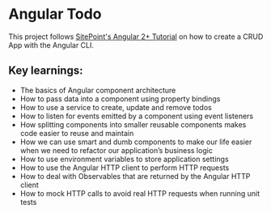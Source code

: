 # Angular Todo

This project follows [SitePoint's Angular 2+ Tutorial](https://www.sitepoint.com/angular-2-tutorial/) on how to create a CRUD App with the Angular CLI.

## Key learnings:
* The basics of Angular component architecture
* How to pass data into a component using property bindings
* How to use a service to create, update and remove todos
* How to listen for events emitted by a component using event listeners
* How splitting components into smaller reusable components makes code easier to reuse and maintain
* How we can use smart and dumb components to make our life easier when we need to refactor our application’s business logic
* How to use environment variables to store application settings
* How to use the Angular HTTP client to perform HTTP requests
* How to deal with Observables that are returned by the Angular HTTP client
* How to mock HTTP calls to avoid real HTTP requests when running unit tests